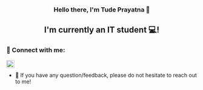 
<h3 align="center">
Hello there, I'm Tude Prayatna 👋
</h3>

<h2 align="center">
I'm currently an IT student 💻!
</h2> 

### 🤝 Connect with me:

<a href="https://instagram.com/prayatnaaa"><img align="left" src="https://raw.githubusercontent.com/yushi1007/yushi1007/main/images/instagram.svg" alt="prayatnaaa | Instagram" width="21px"/></a>
</br>
- 💬 If you have any question/feedback, please do not hesitate to reach out to me!
